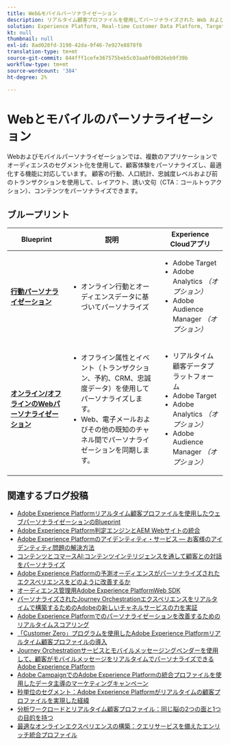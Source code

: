 ```yaml
---
title: Web&モバイルパーソナライゼーション
description: リアルタイム顧客プロファイルを使用してパーソナライズされた Web およびモバイルコンテンツを配信します。
solution: Experience Platform, Real-time Customer Data Platform, Target, Audience Manager, Analytics, Experience Cloud Services
kt: null
thumbnail: null
exl-id: 8ad028fd-3190-42da-9f46-7e927e8878f8
translation-type: tm+mt
source-git-commit: 844fff1cefe367575beb5c03aa0f0d026eb9f39b
workflow-type: tm+mt
source-wordcount: '384'
ht-degree: 2%

---
```


# Webとモバイルのパーソナライゼーション


Webおよびモバイルパーソナライゼーションでは、複数のアプリケーションでオーディエンスのセグメント化を使用して、顧客体験をパーソナライズし、最適化する機能に対応しています。 顧客の行動、人口統計、忠誠度レベルおよび前のトランザクションを使用して、レイアウト、誘い文句（CTA：コールトゥアクション）、コンテンツをパーソナライズできます。

## ブループリント

| Blueprint | 説明 | Experience Cloudアプリ |
|---|---|---|
| **[行動パーソナライゼーション](behavioral.md)** | <ul><li>オンライン行動とオーディエンスデータに基づいてパーソナライズ</li></ul> | <ul><li>Adobe Target</li><li>Adobe Analytics *（オプション）*</li><li>Adobe Audience Manager *（オプション）*</li></ul> |
| **[オンライン/オフラインのWebパーソナライゼーション](online-offline.md)** | <ul><li>オフライン属性とイベント（トランザクション、予約、CRM、忠誠度データ）を使用してパーソナライズします。</li><li>Web、電子メールおよびその他の既知のチャネル間でパーソナライゼーションを同期します。</li></ul> | <ul><li>リアルタイム顧客データプラットフォーム</li><li>Adobe Target</li><li>Adobe Analytics *（オプション）*</li><li>Adobe Audience Manager *（オプション）*</li></ul> |

## 関連するブログ投稿

* [Adobe Experience Platformリアルタイム顧客プロファイルを使用したウェブパーソナライゼーションのBlueprint](https://medium.com/adobetech/blueprint-for-web-personalization-using-adobe-experience-platform-real-time-customer-profile-fef2ce7a4b2f)
* [Adobe Experience Platform判定エンジンとAEM Webサイトの統合](https://jaeness.medium.com/integrating-adobe-experience-platform-decisioning-engine-with-aem-websites-9c222acd12e2)
* [Adobe Experience Platformのアイデンティティ・サービス — お客様のアイデンティティ問題の解決方法](https://medium.com/adobetech/adobe-experience-platforms-identity-service-how-to-solve-the-customer-identity-conundrum-f95e22d16ea9)
* [コンテンツとコマースAI:コンテンツインテリジェンスを通して顧客との対話をパーソナライズ](https://medium.com/adobetech/content-and-commerce-ai-personalizing-your-interactions-with-customers-through-content-intelligence-dc182601deab)
* [Adobe Experience Platformの予測オーディエンスがパーソナライズされたエクスペリエンスをどのように改善するか](https://medium.com/adobetech/how-adobe-experience-platform-predictive-audiences-improves-personalized-experiences-1f75a60cb7a3)
* [オーディエンス管理用Adobe Experience PlatformWeb SDK](https://medium.com/adobetech/adobe-experience-platform-web-sdk-for-audience-management-751fa6d063bc)
* [パーソナライズされたJourney Orchestrationエクスペリエンスをリアルタイムで構築するためのAdobeの新しいチャネルサービスの力を実証](https://medium.com/adobetech/demonstrating-the-power-of-adobes-new-journey-orchestration-service-to-build-personalized-aa60d88cd34)
* [Adobe Experience Platformでのパーソナライゼーションを改善するためのリアルタイムスコアリング](https://medium.com/adobetech/real-time-scoring-to-improve-personalization-with-adobe-experience-platform-78d3a47406f7)
* [「Customer Zero」プログラムを使用したAdobe Experience Platformリアルタイム顧客プロファイルの導入](https://medium.com/adobetech/implementing-adobe-experience-platform-real-time-customer-profile-through-our-customer-zero-32e7cd952896)
* [Journey Orchestrationサービスとモバイルメッセージングベンダーを使用して、顧客がモバイルメッセージをリアルタイムでパーソナライズできるAdobe Experience Platform](https://medium.com/adobetech/how-adobe-experience-platform-helped-a-client-personalize-their-mobile-messaging-in-real-time-with-7d634aefa098)
* [Adobe CampaignでのAdobe Experience Platformの統合プロファイルを使用したデータ主導のマーケティングキャンペーン](https://medium.com/adobetech/data-driven-marketing-campaigns-using-adobe-experience-platforms-unified-profile-in-adobe-campaign-9d9a97e183c4)
* [秒単位のセグメント：Adobe Experience Platformがリアルタイムの顧客プロファイルを実現した経緯](https://medium.com/adobetech/segmentation-in-seconds-how-adobe-experience-platform-made-real-time-customer-profiles-a-reality-a7a8552b0847)
* [分析ワークロードとリアルタイム顧客プロファイル：同じ脳の2つの面と1つの目的を持つ](https://medium.com/adobetech/analytical-workloads-and-real-time-customer-profile-two-sides-of-the-same-brain-with-a-cdfac85ce8c1)
* [最適なオンラインエクスペリエンスの構築：クエリサービスを備えたエンリッチ統合プロファイル](https://medium.com/adobetech/build-an-optimal-online-experience-enrich-unified-profile-with-query-service-8027c196ab33)
